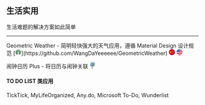 ## 生活实用

生活难题的解决方案如此简单

---

Geometric Weather - 简明轻快强大的天气应用，遵循 Material Design 设计规范 [![](../assets/open-source-icon.png "LGPL 3.0@GitHub: https://github.com/WangDaYeeeeee/GeometricWeather")](https://github.com/WangDaYeeeeee/GeometricWeather) ![](../assets/china.png) ![](../assets/united-states.png)

闹钟日历 Plus - 将日历与闹钟关联 ![](../assets/earth-globe.png)

#### TO DO LIST 类应用

TickTick, MyLifeOrganized, Any.do, Microsoft To-Do, Wunderlist

